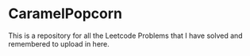 # CaramelPopcorn
This is a repository for all the Leetcode Problems that I have solved and remembered to upload in here.